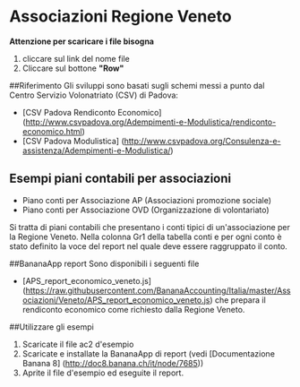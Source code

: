# Associazioni Regione Veneto

**Attenzione per scaricare i file bisogna**

1. cliccare sul link del nome file
2. Cliccare sul bottone **"Row"**


##Riferimento
Gli sviluppi sono basati sugli schemi messi a punto dal Centro Servizio Volonatriato (CSV) di Padova:
* [CSV Padova Rendiconto Economico] (http://www.csvpadova.org/Adempimenti-e-Modulistica/rendiconto-economico.html)
* [CSV Padova Modulistica] (http://www.csvpadova.org/Consulenza-e-assistenza/Adempimenti-e-Modulistica/)

## Esempi piani contabili per associazioni 

* Piano conti per Associazione AP (Associazioni promozione sociale)
* Piano conti per Associazione OVD (Organizzazione di volontariato)

Si tratta di piani contabili che presentano i conti tipici di un'associazione per la Regione Veneto. 
Nella colonna Gr1 della tabella conti e per ogni conto è stato definito la voce del report nel quale deve essere raggruppato il conto.

##BananaApp report
Sono disponibili i seguenti file
* [APS_report_economico_veneto.js] (https://raw.githubusercontent.com/BananaAccounting/Italia/master/Associazioni/Veneto/APS_report_economico_veneto.js) che prepara il rendiconto economico come richiesto dalla Regione Veneto. 

##Utilizzare gli esempi
1. Scaricate il file ac2 d'esempio
2. Scaricate e installate la BananaApp di report (vedi [Documentazione Banana 8] (http://doc8.banana.ch/it/node/7685))
3. Aprite il file d'esempio ed eseguite il report.


